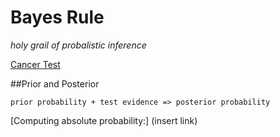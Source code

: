 # Bayes Rule

*holy grail of probalistic inference*

[Cancer Test](https://github.com/jpalmerr/Udacity-machine-learning/blob/master/public/CancerTest.png)

##Prior and Posterior

`prior probability + test evidence => posterior probability`

[Computing absolute probability:] (insert link)
